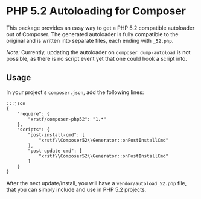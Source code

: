 PHP 5.2 Autoloading for Composer
================================

This package provides an easy way to get a PHP 5.2 compatible autoloader out of Composer. The generated autoloader is fully compatible to the original and is written into separate files, each ending with `_52.php`.

*Note:* Currently, updating the autoloader on `composer dump-autoload` is not possible, as there is no script event yet that one could hook a script into.

Usage
-----

In your project's `composer.json`, add the following lines:

    :::json
    {
        "require": {
            "xrstf/composer-php52": "1.*"
        },
        "scripts": {
            "post-install-cmd": [
                "xrstf\\Composer52\\Generator::onPostInstallCmd"
            ],
            "post-update-cmd": [
                "xrstf\\Composer52\\Generator::onPostInstallCmd"
            ]
        }
    }

After the next update/install, you will have a `vendor/autoload_52.php` file, that you can simply include and use in PHP 5.2 projects.
